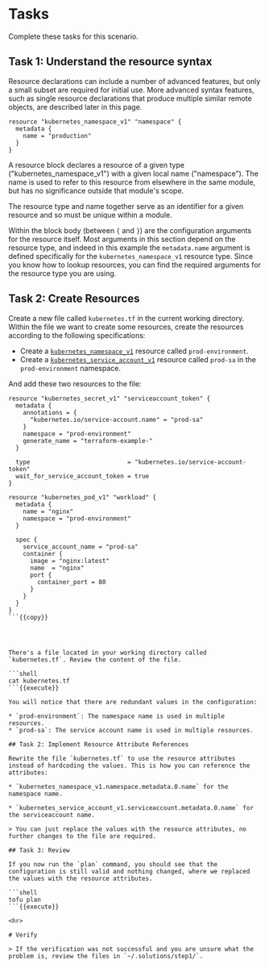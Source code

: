 # Tasks

Complete these tasks for this scenario. 

## Task 1: Understand the resource syntax


Resource declarations can include a number of advanced features, but only a small subset are required for initial use. More advanced syntax features, such as single resource declarations that produce multiple similar remote objects, are described later in this page.

```hcl
resource "kubernetes_namespace_v1" "namespace" {
  metadata {
    name = "production"
  }
}
```

A resource block declares a resource of a given type ("kubernetes_namespace_v1") with a given local name ("namespace"). The name is used to refer to this resource from elsewhere in the same module, but has no significance outside that module's scope.

The resource type and name together serve as an identifier for a given resource and so must be unique within a module.

Within the block body (between `{` and `}`) are the configuration arguments for the resource itself. Most arguments in this section depend on the resource type, and indeed in this example the `metadata.name` argument is defined specifically for the `kubernetes_namespace_v1` resource type. Since you know how to lookup resources, you can find the required arguments for the resource type you are using.


## Task 2: Create Resources

Create a new file called `kubernetes.tf` in the current working directory. Within the file we want to create some resources, create the resources according to the following specifications:

  * Create a [`kubernetes_namespace_v1`](https://registry.terraform.io/providers/hashicorp/kubernetes/latest/docs/resources/namespace_v1) resource called `prod-environment`.
  * Create a [`kubernetes_service_account_v1`](https://registry.terraform.io/providers/hashicorp/kubernetes/latest/docs/resources/service_account_v1) resource called `prod-sa` in the `prod-environment` namespace.

And add these two resources to the file:

```hcl
resource "kubernetes_secret_v1" "serviceaccount_token" {
  metadata {
    annotations = {
      "kubernetes.io/service-account.name" = "prod-sa"
    }
    namespace = "prod-environment"
    generate_name = "terraform-example-"
  }

  type                           = "kubernetes.io/service-account-token"
  wait_for_service_account_token = true
}

resource "kubernetes_pod_v1" "workload" {
  metadata {
    name = "nginx"
    namespace = "prod-environment"
  }

  spec {
    service_account_name = "prod-sa"
    container {
      image = "nginx:latest"
      name  = "nginx"
      port {
        container_port = 80
      }
    }
  }
}
```{{copy}}




There's a file located in your working directory called `kubernetes.tf`. Review the content of the file. 

```shell
cat kubernetes.tf
```{{execute}}

You will notice that there are redundant values in the configuration:

* `prod-environment`: The namespace name is used in multiple resources.
* `prod-sa`: The service account name is used in multiple resources.

## Task 2: Implement Resource Attribute References

Rewrite the file `kubernetes.tf` to use the resource attributes instead of hardcoding the values. This is how you can reference the attributes:

* `kubernetes_namespace_v1.namespace.metadata.0.name` for the namespace name.

* `kubernetes_service_account_v1.serviceaccount.metadata.0.name` for the serviceaccount name.

> You can just replace the values with the resource attributes, no further changes to the file are required.

## Task 3: Review

If you now run the `plan` command, you should see that the configuration is still valid and nothing changed, where we replaced the values with the resource attributes.

```shell
tofu plan
```{{execute}}

<hr>

# Verify

> If the verification was not successful and you are unsure what the problem is, review the files in `~/.solutions/step1/`.

